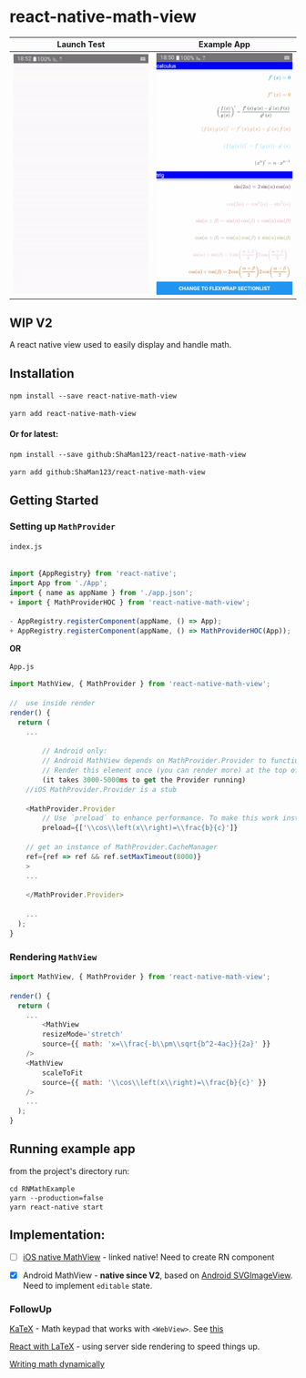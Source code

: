 # react-native-math-view

| Launch Test | Example App |
| --- | --- |
| ![Launch](./docs/launchAndroid.gif) | ![Example App](./docs/exampleAndroid.gif) |


## WIP V2

A react native view used to easily display and handle math.

## Installation

`npm install --save react-native-math-view`

`yarn add react-native-math-view`

#### Or for latest:

`npm install --save github:ShaMan123/react-native-math-view`

`yarn add github:ShaMan123/react-native-math-view`

## Getting Started

### Setting up `MathProvider`

`index.js`

```js

import {AppRegistry} from 'react-native';
import App from './App';
import { name as appName } from './app.json';
+ import { MathProviderHOC } from 'react-native-math-view';

- AppRegistry.registerComponent(appName, () => App);
+ AppRegistry.registerComponent(appName, () => MathProviderHOC(App));

```

**OR**

`App.js`

```js
import MathView, { MathProvider } from 'react-native-math-view';

//	use inside render
render() {
  return (
    ...
    
    	// Android only:
    	// Android MathView depends on MathProvider.Provider to function
    	// Render this element once (you can render more) at the top of your app as soon as possible
    	(it takes 3000-5000ms to get the Provider running)
	//iOS MathProvider.Provider is a stub
	
    <MathProvider.Provider
    	// Use `preload` to enhance performance. To make this work install '@react-native-community/async-storage
        preload={['\\cos\\left(x\\right)=\\frac{b}{c}']}
	
	// get an instance of MathProvider.CacheManager
	ref={ref => ref && ref.setMaxTimeout(8000)}
    >
    ...
    
    </MathProvider.Provider>
    
    ...
  );
}


```

### Rendering `MathView`
```js
import MathView, { MathProvider } from 'react-native-math-view';

render() {
  return (
    ...
    	<MathView
		resizeMode='stretch'
		source={{ math: 'x=\\frac{-b\\pm\\sqrt{b^2-4ac}}{2a}' }}
	/> 
	<MathView
		scaleToFit
		source={{ math: '\\cos\\left(x\\right)=\\frac{b}{c}' }}
	/> 
    ...
  );
}

```

## Running example app
from the project's directory run:
```
cd RNMathExample
yarn --production=false
yarn react-native start
```

## Implementation:
  - [ ] [iOS native MathView](https://github.com/kostub/iosMath) - linked native! Need to create RN component

  - [x] Android MathView - **native since V2**, based on [Android SVGImageView](https://bigbadaboom.github.io/androidsvg). Need to implement `editable` state.

### FollowUp

[KaTeX](https://github.com/Khan/KaTeX) - Math keypad that works with `<WebView>`. See [this](https://github.com/ShaMan123/math-input)

[React with LaTeX](https://github.com/Pomax/BezierInfo-2) - using server side rendering to speed things up.

[Writing math dynamically](https://github.com/nicolewhite/algebra.js)

